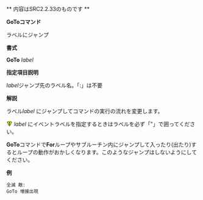 ** 内容はSRC2.2.33のものです **

**GoToコマンド**

ラベルにジャンプ

**書式**

**GoTo** *label*

**指定項目説明**

*label*ジャンプ先のラベル名。「:」は不要

**解説**

ラベル*label* にジャンプしてコマンドの実行の流れを変更します。

![](./images/bm0.gif) *label* にイベントラベルを指定するときはラベルを必ず「"」で囲ってください。

**GoTo**コマンドで**For**ループやサブルーチン内にジャンプして入ったり(出たり)するとループの動作がおかしくなります。このようなジャンプはしないようにしてください。

**例**
```sh
全滅 敵:
GoTo 増援出現
```

